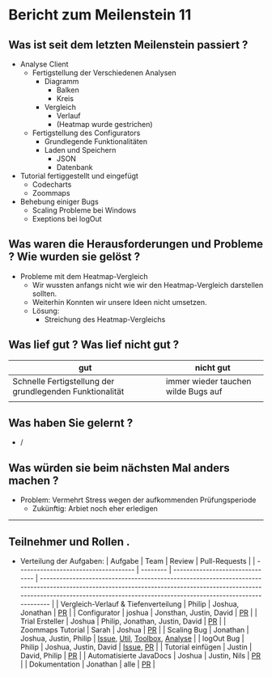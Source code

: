 # Bericht zum Meilenstein 11

## Was ist seit dem letzten Meilenstein passiert ?
- Analyse Client
    - Fertigstellung der Verschiedenen Analysen
        - Diagramm
            - Balken
            - Kreis
        - Vergleich
            - Verlauf
            - (Heatmap wurde gestrichen)
    - Fertigstellung des Configurators
        - Grundlegende Funktionalitäten
        - Laden und Speichern
            - JSON
            - Datenbank
- Tutorial fertiggestellt und eingefügt
    - Codecharts
    - Zoommaps
- Behebung einiger Bugs
    - Scaling Probleme bei Windows
    - Exeptions bei logOut

## Was waren die Herausforderungen und Probleme ? Wie wurden sie gelöst ?
- Probleme mit dem Heatmap-Vergleich
    - Wir wussten anfangs nicht wie wir den Heatmap-Vergleich darstellen sollten.
    - Weiterhin Konnten wir unsere Ideen nicht umsetzen.
    - Lösung:
        - Streichung des Heatmap-Vergleichs

## Was lief gut ? Was lief nicht gut ?
| gut                                                      | nicht gut                           |
| -------------------------------------------------------- | ----------------------------------- |
| Schnelle Fertigstellung der grundlegenden Funktionalität | immer wieder tauchen wilde Bugs auf |
|                                                          |                                     |

## Was haben Sie gelernt ?
- /

## Was würden sie beim nächsten Mal anders machen ?
- Problem: Vermehrt Stress wegen der aufkommenden Prüfungsperiode
    - Zukünftig: Arbiet noch eher erledigen

---
## Teilnehmer und Rollen .

- Verteilung der Aufgaben:
    | Aufgabe                              | Team     | Review                          | Pull-Requests                                                                                                                                                                                                                     |
    | ------------------------------------ | -------- | ------------------------------- | --------------------------------------------------------------------------------------------------------------------------------------------------------------------------------------------------------------------------------- |
    | Vergleich-Verlauf & Tiefenverteilung | Philip   | Joshua, Jonathan                | [PR](https://github.com/weichware10/analyse/pull/9)                                                                                                                                                                               |
    | Configurator                         | joshua   | Jonsthan, Justin, David         | [PR](https://github.com/weichware10/analyse/pull/10)                                                                                                                                                                              |
    | Trial Ersteller                      | Joshua   | Philip, Jonathan, Justin, David | [PR](https://github.com/weichware10/analyse/pull/13)                                                                                                                                                                              |
    | Zoommaps Tutorial                    | Sarah    | Joshua                          | [PR](https://github.com/weichware10/dokumente/pull/18)                                                                                                                                                                            |
    | Scaling Bug                          | Jonathan | Joshua, Justin, Philip          | [Issue](https://github.com/weichware10/toolbox/issues/17), [Util](https://github.com/weichware10/util/pull/41), [Toolbox](https://github.com/weichware10/toolbox/pull/29), [Analyse](https://github.com/weichware10/analyse/pull/14) |
    | logOut Bug                           | Philip   | Joshua, Justin, David           | [Issue](https://github.com/weichware10/analyse/issues/11), [PR](https://github.com/weichware10/analyse/pull/12)                                                                                                                    |
    | Tutorial einfügen                    | Justin   | David, Philip                   | [PR](https://github.com/weichware10/toolbox/pull/28)                                                                                                                                                                              |
    | Automatisierte JavaDocs              | Joshua   | Justin, Nils                    | [PR](https://github.com/weichware10/dokumente/pull/19)                                                                                                                                                                            |
    | Dokumentation                        | Jonathan | alle                            | [PR](https://github.com/weichware10/meilensteine/pull/70)                                                                                                                                                                                                                                  |
